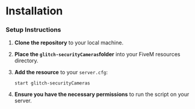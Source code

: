 # Installation

### Setup Instructions

1. **Clone the repository** to your local machine.
2. **Place the `glitch-securityCameras`folder** into your FiveM resources directory.
3.  **Add the resource** to your `server.cfg`:

    ```
    start glitch-securityCameras
    ```
4. **Ensure you have the necessary permissions** to run the script on your server.
